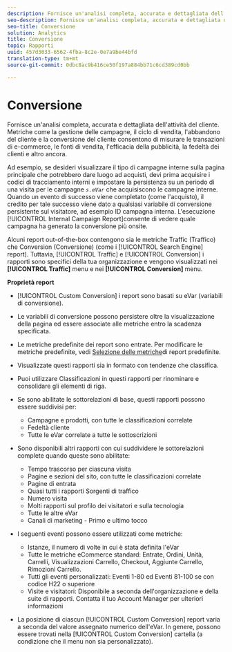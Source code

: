 ```yaml
---
description: Fornisce un'analisi completa, accurata e dettagliata dell'attività del cliente. Metriche come la gestione delle campagne, il ciclo di vendita, l'abbandono del cliente e la conversione del cliente consentono di misurare le transazioni di e-commerce, le fonti di vendita, l'efficacia della pubblicità, la fedeltà dei clienti e altro ancora.
seo-description: Fornisce un'analisi completa, accurata e dettagliata dell'attività del cliente. Metriche come la gestione delle campagne, il ciclo di vendita, l'abbandono del cliente e la conversione del cliente consentono di misurare le transazioni di e-commerce, le fonti di vendita, l'efficacia della pubblicità, la fedeltà dei clienti e altro ancora.
seo-title: Conversione
solution: Analytics
title: Conversione
topic: Rapporti
uuid: 457d3033-6562-4fba-8c2e-0e7a9be44bfd
translation-type: tm+mt
source-git-commit: 0dbc8ac9b416ce50f197a884bb71c6cd389cd0bb

---
```



# Conversione

Fornisce un'analisi completa, accurata e dettagliata dell'attività del cliente. Metriche come la gestione delle campagne, il ciclo di vendita, l'abbandono del cliente e la conversione del cliente consentono di misurare le transazioni di e-commerce, le fonti di vendita, l'efficacia della pubblicità, la fedeltà dei clienti e altro ancora.

Ad esempio, se desideri visualizzare il tipo di campagne interne sulla pagina principale che potrebbero dare luogo ad acquisti, devi prima acquisire i codici di tracciamento interni e impostare la persistenza su un periodo di una visita per le campagne *`s.eVar`* che acquisiscono le campagne interne. Quando un evento di successo viene completato (come l'acquisto), il credito per tale successo viene dato a qualsiasi variabile di conversione persistente sul visitatore, ad esempio ID campagna interna. L'esecuzione [!UICONTROL Internal Campaign Report]consente di vedere quale campagna ha generato la conversione più onsite.

Alcuni report out-of-the-box contengono sia le metriche Traffic (Traffico) che Conversion (Conversione) (come i [!UICONTROL Search Engine] report). Tuttavia, [!UICONTROL Traffic] e [!UICONTROL Conversion] i rapporti sono specifici della tua organizzazione e vengono visualizzati nei **[!UICONTROL Traffic]** menu e nei **[!UICONTROL Conversion]** menu.

**Proprietà report**

* [!UICONTROL Custom Conversion] i report sono basati su eVar (variabili di conversione).
* Le variabili di conversione possono persistere oltre la visualizzazione della pagina ed essere associate alle metriche entro la scadenza specificata.
* Le metriche predefinite dei report sono entrate. Per modificare le metriche predefinite, vedi [Selezione delle metriche](https://marketing.adobe.com/resources/help/en_US/sc/user/t_metrics_set_default.html)di report predefinite.
* Visualizzate questi rapporti sia in formato con tendenze che classifica.
* Puoi utilizzare Classificazioni in questi rapporti per rinominare e consolidare gli elementi di riga.
* Se sono abilitate le sottorelazioni di base, questi rapporti possono essere suddivisi per:

   * Campagne e prodotti, con tutte le classificazioni correlate
   * Fedeltà cliente
   * Tutte le eVar correlate a tutte le sottoscrizioni

* Sono disponibili altri rapporti con cui suddividere le sottorelazioni complete quando queste sono abilitate:

   * Tempo trascorso per ciascuna visita
   * Pagine e sezioni del sito, con tutte le classificazioni correlate
   * Pagine di entrata
   * Quasi tutti i rapporti Sorgenti di traffico
   * Numero visita
   * Molti rapporti sul profilo dei visitatori e sulla tecnologia
   * Tutte le altre eVar
   * Canali di marketing - Primo e ultimo tocco

* I seguenti eventi possono essere utilizzati come metriche:

   * Istanze, il numero di volte in cui è stata definita l'eVar
   * Tutte le metriche eCommerce standard: Entrate, Ordini, Unità, Carrelli, Visualizzazioni Carrello, Checkout, Aggiunte Carrello, Rimozioni Carrello.
   * Tutti gli eventi personalizzati: Eventi 1-80 ed Eventi 81-100 se con codice H22 o superiore
   * Visite e visitatori: Disponibile a seconda dell'organizzazione e della suite di rapporti. Contatta il tuo Account Manager per ulteriori informazioni

* La posizione di ciascun [!UICONTROL Custom Conversion] report varia a seconda del valore assegnato numerico dell'eVar. In genere, possono essere trovati nella [!UICONTROL Custom Conversion] cartella (a condizione che il menu non sia personalizzato).

